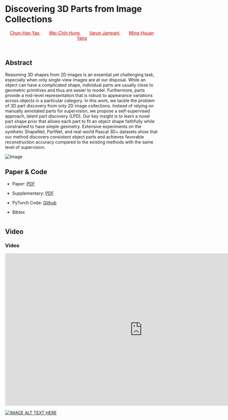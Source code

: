 
# Discovering 3D Parts from Image Collections

<p style="text-align: center;">
<a href="https://www.chhankyao.com/" style="color: #CC0000"> Chun-Han Yao </a>
&nbsp;&nbsp;&nbsp;&nbsp;&nbsp;&nbsp;
<a href="https://hfslyc.github.io" style="color: #CC0000"> Wei-Chih Hung </a>
&nbsp;&nbsp;&nbsp;&nbsp;&nbsp;&nbsp;
<a href="http://varunjampani.github.io" style="color: #CC0000"> Varun Jampani </a>
&nbsp;&nbsp;&nbsp;&nbsp;&nbsp;&nbsp;
<a href="http://faculty.ucmerced.edu/mhyang/" style="color: #CC0000"> Ming-Hsuan Yang </a>
</p>
<p>&nbsp;</p>


## Abstract

Reasoning 3D shapes from 2D images is an essential yet challenging task, especially when only single-view images are at our disposal.
While an object can have a complicated shape, individual parts are usually close to geometric primitives and thus are easier to model. 
Furthermore, parts provide a mid-level representation that is robust to appearance variations across objects in a particular category.
In this work, we tackle the problem of 3D part discovery from only 2D image collections.
Instead of relying on manually annotated parts for supervision, we propose a self-supervised approach, latent part discovery (LPD).
Our key insight is to learn a novel part shape prior that allows each part to fit an object shape faithfully while constrained to have simple geometry.
Extensive experiments on the synthetic ShapeNet, PartNet, and real-world Pascal 3D+ datasets show that our method discovers consistent object parts and achieves favorable reconstruction accuracy compared to the existing methods with the same level of supervision.

![Image](https://chhankyao.github.io/papers/cover.png)


## Paper & Code

- Paper: [PDF](https://chhankyao.github.io/papers/yao21_lpd.pdf)

- Supplementary: [PDF](https://chhankyao.github.io/papers/yao21_lpd_supp.pdf)

- PyTorch Code: [Github](https://github.com/chhankyao/lpd)

- Bibtex

```markdown
```


## Video

<h3> Video </h3>
<center>
<iframe width="900" height="500" src="https://youtu.be/dieaLFqm5EM" frameborder="0" allow="autoplay; encrypted-media" allowfullscreen></iframe>
</center>

[![IMAGE ALT TEXT HERE](https://img.youtube.com/vi/dieaLFqm5EM/0.jpg)](https://youtu.be/dieaLFqm5EM)

